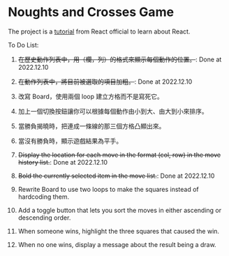 # Noughts and Crosses Game

The project is a [tutorial](https://zh-hant.reactjs.org/tutorial/tutorial.html) from React official to learn about React. 

To Do List:
1. ~~在歷史動作列表中，用（欄，列）的格式來顯示每個動作的位置。~~: Done at 2022.12.10
2. ~~在動作列表中，將目前被選取的項目加粗。~~: Done at 2022.12.10
3. 改寫 Board，使用兩個 loop 建立方格而不是寫死它。
4. 加上一個切換按鈕讓你可以根據每個動作由小到大、由大到小來排序。
5. 當勝負揭曉時，把連成一條線的那三個方格凸顯出來。
6. 當沒有勝負時，顯示遊戲結果為平手。

1. ~~Display the location for each move in the format (col, row) in the move history list.~~: Done at 2022.12.10
2. ~~Bold the currently selected item in the move list.~~: Done at 2022.12.10
3. Rewrite Board to use two loops to make the squares instead of hardcoding them.
4. Add a toggle button that lets you sort the moves in either ascending or descending order.
5. When someone wins, highlight the three squares that caused the win.
6. When no one wins, display a message about the result being a draw.